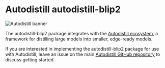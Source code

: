 
# Autodistill autodistill-blip2

![Autodistill banner](https://raw.githubusercontent.com/autodistill/autodistill/main/docs/assets/banner.png)

The autodistill-blip2 package integrates with the [Autodistill ecosystem](https://autodistill.com), a framework for distilling large models into smaller, edge-ready models.

If you are interested in implementing the autodistill-blip2 package for use with Autodistill, leave an issue on the main [Autodistill GitHub repository](https://github.com/autodistill/autodistill) to discuss getting started.
    